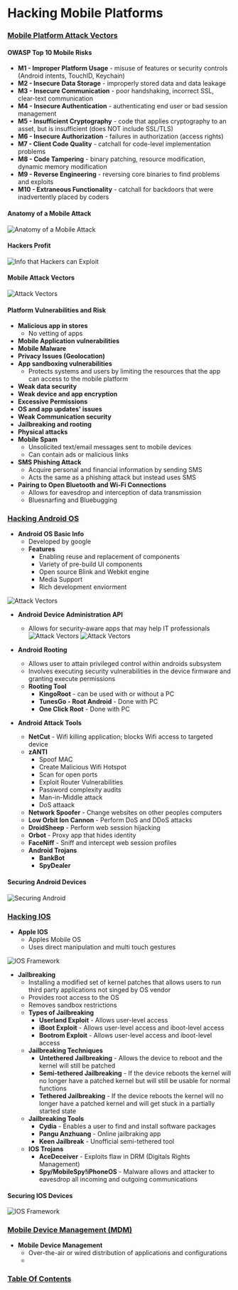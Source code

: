 # Hacking Mobile Platforms

### <u>Mobile Platform Attack Vectors</u>

#### **OWASP Top 10 Mobile Risks**
  - **M1 - Improper Platform Usage** - misuse of features or security controls (Android intents, TouchID, Keychain)
  - **M2 - Insecure Data Storage** - improperly stored data and data leakage
  - **M3 - Insecure Communication** - poor handshaking, incorrect SSL, clear-text communication
  - **M4 - Insecure Authentication** - authenticating end user or bad session management
  - **M5 - Insufficient Cryptography** - code that applies cryptography to an asset, but is insufficient (does NOT include SSL/TLS)
  - **M6 - Insecure Authorization** - failures in authorization (access rights)
  - **M7 - Client Code Quality** - catchall for code-level implementation problems
  - **M8 - Code Tampering** - binary patching, resource modification, dynamic memory modification
  - **M9 - Reverse Engineering** - reversing core binaries to find problems and exploits
  - **M10 - Extraneous Functionality** - catchall for backdoors that were inadvertently placed by coders

#### **Anatomy of a Mobile Attack**
![Anatomy of a Mobile Attack](/images/mobile_anatomy.png)

#### **Hackers Profit**   
![Info that Hackers can Exploit](/images/mobile_hacker-profit.png)

#### **Mobile Attack Vectors**
![Attack Vectors](/images/mobile_attack-vectors.png)

#### **Platform Vulnerabilities and Risk**
- **Malicious app in stores** 
  - No vetting of apps
- **Mobile Application vulnerabilities**
- **Mobile Malware**
- **Privacy Issues (Geolocation)**
- **App sandboxing vulnerabilities** 
  - Protects systems and users by limiting the resources that the app can access to the mobile platform
- **Weak data security**
- **Weak device and app encryption**
- **Excessive Permissions**
- **OS and app updates' issues**
- **Weak Communication security**
- **Jailbreaking and rooting**
- **Physical attacks**
- **Mobile Spam**
  - Unsolicited text/email messages sent to mobile devices
  - Can contain ads or malicious links
- **SMS Phishing Attack**
  - Acquire personal and financial information by sending SMS
  - Acts the same as a phishing attack but instead uses SMS
- **Pairing to Open Bluetooth and Wi-Fi Connections**
  - Allows for eavesdrop and interception of data transmission
  - Bluesnarfing and Bluebugging

### <u>Hacking Android OS</u>

- **Android OS Basic Info**
  - Developed by google
  - **Features**
    - Enabling reuse and replacement of components
    - Variety of pre-build UI components
    - Open source Blink and Webkit engine
    - Media Support
    - Rich development enviorment

![Attack Vectors](/images/mobile_androidos.png)

- **Android Device Administration API** 
  - Allows for security-aware apps that may help IT professionals
![Attack Vectors](/images/mobile_androidap1.png)
![Attack Vectors](/images/mobile_androidap2.png)

- **Android Rooting**
  - Allows user to attain privileged control within androids subsystem
  - Involves executing security vulnerabilities in the device firmware and granting execute permissions
  - **Rooting Tool**
    - **KingoRoot** - can be used with or without a PC
    - **TunesGo - Root Android** - Done with PC
    - **One Click Root** - Done with PC

- **Android Attack Tools**
  - **NetCut** - Wifi killing application; blocks Wifi access to targeted device
  - **zANTI**
    - Spoof MAC
    - Create Malicious Wifi Hotspot
    - Scan for open ports
    - Exploit Router Vulnerabilities
    - Password complexity audits
    - Man-in-Middle attack
    - DoS attaack
  - **Network Spoofer** - Change websites on other peoples computers
  - **Low Orbit Ion Cannon** - Perform DoS and DDoS attacks
  - **DroidSheep** - Perform web session hijacking
  - **Orbot** - Proxy app that hides identity
  - **FaceNiff** - Sniff and intercept web session profiles
  - **Android Trojans**
    - **BankBot**
    - **SpyDealer**
#### Securing Android Devices
![Securing Android](/images/mobile_android-secure.png)

### <u>Hacking IOS</u>

- **Apple IOS**
  - Apples Mobile OS
  - Uses direct manipulation and multi touch gestures

![IOS Framework](/images/mobile_ios.png)

- **Jailbreaking**
  - Installing a modified set of kernel patches that allows users to run third party applications not singed by OS vendor
  - Provides root access to the OS
  - Removes sandbox restrictions
  - **Types of Jailbreaking**
    - **Userland Exploit** - Allows user-level access
    - **iBoot Exploit** - Allows user-level access and iboot-level access
    - **Bootrom Exploit** - Allows user-level access and iboot-level access
  - **Jailbreaking Techniques**
    - **Untethered Jailbreaking** - Allows the device to reboot and the kernel will still be patched
    - **Semi-tethered Jailbreaking** - If the device reboots the kernel will no longer have a patched kernel but will still be usable for normal functions
    - **Tethered Jailbreaking** - If the device reboots the kernel will no longer have a patched kernel and will get stuck in a partially started state
  - **Jailbreaking Tools**
    - **Cydia** - Enables a user to find and install software packages
    - **Pangu Anzhuang** - Online jailbraking app
    - **Keen Jailbreak** - Unofficial semi-tethered tool
  - **IOS Trojans**
    - **AceDeceiver** - Exploits flaw in DRM (Digitals Rights Management)
    - **Spy/MobileSpy!iPhoneOS** - Malware allows and attacker to eavesdrop all incoming and outgoing communications

#### Securing IOS Devices
![IOS Framework](/images/mobile_ios-secure.png)


### <u>Mobile Device Management (MDM)</u>

- **Mobile Device Management**
  - Over-the-air or wired distribution of applications and configurations
  - 

### [Table Of Contents](https://karsyboy.github.io/CEHv10_Ultimate_Study_Guide/)
